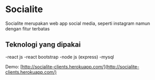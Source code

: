 # Socialite

Socialite merupakan web app social media, seperti instagram namun dengan fitur terbatas

## Teknologi yang dipakai

-react js
-react bootstrap
-node js (express)
-mysql

Demo: [http://socialite-clients.herokuapp.com/](http://socialite-clients.herokuapp.com/)

